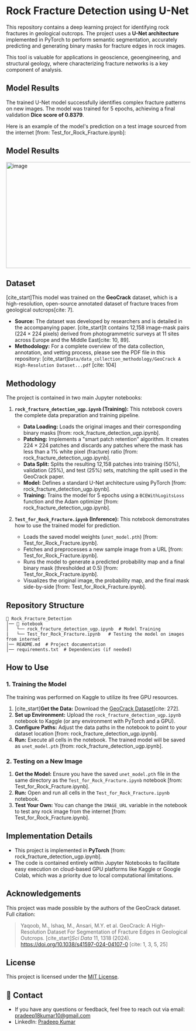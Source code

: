 # Rock Fracture Detection using U-Net

This repository contains a deep learning project for identifying rock fractures in geological outcrops. The project uses a **U-Net architecture** implemented in PyTorch to perform semantic segmentation, accurately predicting and generating binary masks for fracture edges in rock images.

This tool is valuable for applications in geoscience, geoengineering, and structural geology, where characterizing fracture networks is a key component of analysis.

## Model Results

The trained U-Net model successfully identifies complex fracture patterns on new images. The model was trained for 5 epochs, achieving a final validation **Dice score of 0.8379**.

Here is an example of the model's prediction on a test image sourced from the internet [from: Test_for_Rock_Fracture.ipynb]:

## Model Results

<img width="1125" height="289" alt="image" src="https://github.com/user-attachments/assets/6ebcf8df-98fe-4302-ae27-ef0ff504b547" />


## Dataset

[cite_start]This model was trained on the **GeoCrack** dataset, which is a high-resolution, open-source annotated dataset of fracture traces from geological outcrops[cite: 7].

* **Source:** The dataset was developed by researchers and is detailed in the accompanying paper. [cite_start]It contains 12,158 image-mask pairs ($224 \times 224$ pixels) derived from photogrammetric surveys at 11 sites across Europe and the Middle East[cite: 10, 89].
* **Methodology:** For a complete overview of the data collection, annotation, and vetting process, please see the PDF file in this repository:
    [cite_start]`Data/data_collection_methodology/GeoCrack A High-Resolution Dataset...pdf` [cite: 104]

## Methodology

The project is contained in two main Jupyter notebooks:

1.  **`rock_fracture_detection_ugp.ipynb` (Training):** This notebook covers the complete data preparation and training pipeline.
    * **Data Loading:** Loads the original images and their corresponding binary masks [from: rock_fracture_detection_ugp.ipynb].
    * **Patching:** Implements a "smart patch retention" algorithm. It creates $224 \times 224$ patches and discards any patches where the mask has less than a 1% white pixel (fracture) ratio [from: rock_fracture_detection_ugp.ipynb].
    * **Data Split:** Splits the resulting 12,158 patches into training (50%), validation (25%), and test (25%) sets, matching the split used in the GeoCrack paper.
    * **Model:** Defines a standard U-Net architecture using PyTorch [from: rock_fracture_detection_ugp.ipynb].
    * **Training:** Trains the model for 5 epochs using a `BCEWithLogitsLoss` function and the Adam optimizer [from: rock_fracture_detection_ugp.ipynb].

2.  **`Test_for_Rock_Fracture.ipynb` (Inference):** This notebook demonstrates how to use the trained model for prediction.
    * Loads the saved model weights (`unet_model.pth`) [from: Test_for_Rock_Fracture.ipynb].
    * Fetches and preprocesses a new sample image from a URL [from: Test_for_Rock_Fracture.ipynb].
    * Runs the model to generate a predicted probability map and a final binary mask (thresholded at 0.5) [from: Test_for_Rock_Fracture.ipynb].
    * Visualizes the original image, the probability map, and the final mask side-by-side [from: Test_for_Rock_Fracture.ipynb].

## **Repository Structure**
```
📂 Rock_Fracture_Detection
│── 📂 notebook
│   └── rock_fracture_detection_ugp.ipynb  # Model Training
|   └── Test_for_Rock_Fracture.ipynb   # Testing the model on images from internet
│── README.md  # Project documentation
│── requirements.txt  # Dependencies (if needed)
```

## How to Use

### 1. Training the Model

The training was performed on Kaggle to utilize its free GPU resources.

1.  [cite_start]**Get the Data:** Download the [GeoCrack Dataset](https://doi.org/10.7910/DVN/E4OXHQ)[cite: 272].
2.  **Set up Environment:** Upload the `rock_fracture_detection_ugp.ipynb` notebook to Kaggle (or any environment with PyTorch and a GPU).
3.  **Configure Paths:** Adjust the data paths in the notebook to point to your dataset location [from: rock_fracture_detection_ugp.ipynb].
4.  **Run:** Execute all cells in the notebook. The trained model will be saved as `unet_model.pth` [from: rock_fracture_detection_ugp.ipynb].

### 2. Testing on a New Image

1.  **Get the Model:** Ensure you have the saved `unet_model.pth` file in the same directory as the `Test_for_Rock_Fracture.ipynb` notebook [from: Test_for_Rock_Fracture.ipynb].
2.  **Run:** Open and run all cells in the `Test_for_Rock_Fracture.ipynb` notebook.
3.  **Test Your Own:** You can change the `IMAGE_URL` variable in the notebook to test any rock image from the internet [from: Test_for_Rock_Fracture.ipynb].

## Implementation Details

* This project is implemented in **PyTorch** [from: rock_fracture_detection_ugp.ipynb].
* The code is contained entirely within Jupyter Notebooks to facilitate easy execution on cloud-based GPU platforms like Kaggle or Google Colab, which was a priority due to local computational limitations.

## Acknowledgements

This project was made possible by the authors of the GeoCrack dataset. Full citation:

> Yaqoob, M., Ishaq, M., Ansari, M.Y. et al. GeoCrack: A High-Resolution Dataset For Segmentation of Fracture Edges in Geological Outcrops. [cite_start]*Sci Data* 11, 1318 (2024). https://doi.org/10.1038/s41597-024-04107-0 [cite: 1, 3, 5, 25]


## License
This project is licensed under the [MIT License](LICENSE).

## 📧 Contact
- If you have any questions or feedback, feel free to reach out via email: pradeep18kumar10@gmail.com  
- LinkedIn: [Pradeep Kumar](https://www.linkedin.com/in/pradeep-kumar-bba090320/)


